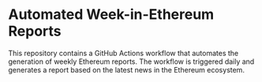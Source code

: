 # Automated Week-in-Ethereum Reports

This repository contains a GitHub Actions workflow that automates the generation of
weekly Ethereum reports. The workflow is triggered daily and generates a report
based on the latest news in the Ethereum ecosystem.

